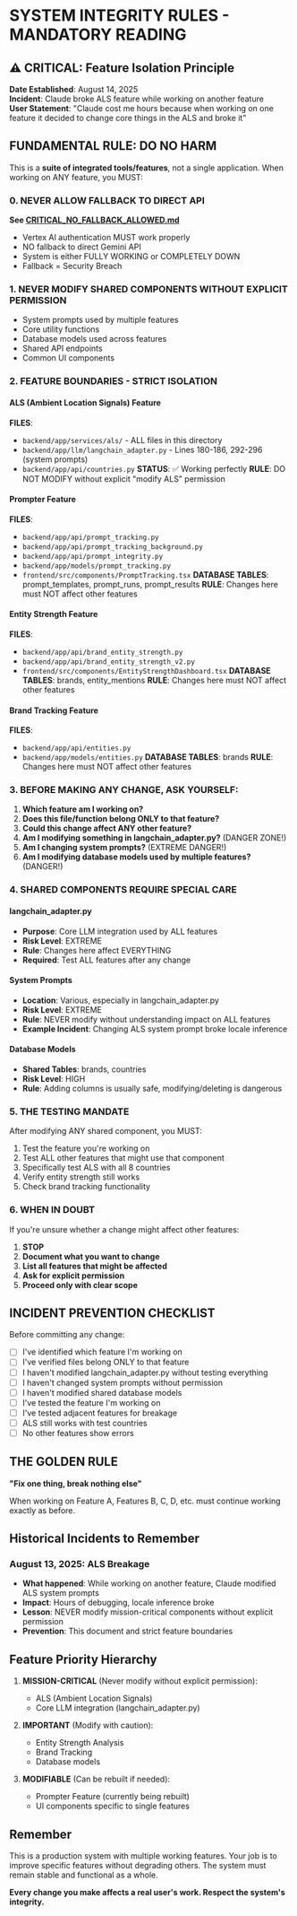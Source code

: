 # SYSTEM INTEGRITY RULES - MANDATORY READING

## ⚠️ CRITICAL: Feature Isolation Principle

**Date Established**: August 14, 2025  
**Incident**: Claude broke ALS feature while working on another feature  
**User Statement**: "Claude cost me hours because when working on one feature it decided to change core things in the ALS and broke it"

## FUNDAMENTAL RULE: DO NO HARM

This is a **suite of integrated tools/features**, not a single application. When working on ANY feature, you MUST:

### 0. NEVER ALLOW FALLBACK TO DIRECT API
**See [CRITICAL_NO_FALLBACK_ALLOWED.md](./CRITICAL_NO_FALLBACK_ALLOWED.md)**
- Vertex AI authentication MUST work properly
- NO fallback to direct Gemini API
- System is either FULLY WORKING or COMPLETELY DOWN
- Fallback = Security Breach

### 1. NEVER MODIFY SHARED COMPONENTS WITHOUT EXPLICIT PERMISSION
- System prompts used by multiple features
- Core utility functions
- Database models used across features
- Shared API endpoints
- Common UI components

### 2. FEATURE BOUNDARIES - STRICT ISOLATION

#### ALS (Ambient Location Signals) Feature
**FILES**: 
- `backend/app/services/als/` - ALL files in this directory
- `backend/app/llm/langchain_adapter.py` - Lines 180-186, 292-296 (system prompts)
- `backend/app/api/countries.py`
**STATUS**: ✅ Working perfectly
**RULE**: DO NOT MODIFY without explicit "modify ALS" permission

#### Prompter Feature
**FILES**:
- `backend/app/api/prompt_tracking.py`
- `backend/app/api/prompt_tracking_background.py`
- `backend/app/api/prompt_integrity.py`
- `backend/app/models/prompt_tracking.py`
- `frontend/src/components/PromptTracking.tsx`
**DATABASE TABLES**: prompt_templates, prompt_runs, prompt_results
**RULE**: Changes here must NOT affect other features

#### Entity Strength Feature
**FILES**:
- `backend/app/api/brand_entity_strength.py`
- `backend/app/api/brand_entity_strength_v2.py`
- `frontend/src/components/EntityStrengthDashboard.tsx`
**DATABASE TABLES**: brands, entity_mentions
**RULE**: Changes here must NOT affect other features

#### Brand Tracking Feature
**FILES**:
- `backend/app/api/entities.py`
- `backend/app/models/entities.py`
**DATABASE TABLES**: brands
**RULE**: Changes here must NOT affect other features

### 3. BEFORE MAKING ANY CHANGE, ASK YOURSELF:

1. **Which feature am I working on?**
2. **Does this file/function belong ONLY to that feature?**
3. **Could this change affect ANY other feature?**
4. **Am I modifying something in langchain_adapter.py?** (DANGER ZONE!)
5. **Am I changing system prompts?** (EXTREME DANGER!)
6. **Am I modifying database models used by multiple features?** (DANGER!)

### 4. SHARED COMPONENTS REQUIRE SPECIAL CARE

#### langchain_adapter.py
- **Purpose**: Core LLM integration used by ALL features
- **Risk Level**: EXTREME
- **Rule**: Changes here affect EVERYTHING
- **Required**: Test ALL features after any change

#### System Prompts
- **Location**: Various, especially in langchain_adapter.py
- **Risk Level**: EXTREME  
- **Rule**: NEVER modify without understanding impact on ALL features
- **Example Incident**: Changing ALS system prompt broke locale inference

#### Database Models
- **Shared Tables**: brands, countries
- **Risk Level**: HIGH
- **Rule**: Adding columns is usually safe, modifying/deleting is dangerous

### 5. THE TESTING MANDATE

After modifying ANY shared component, you MUST:
1. Test the feature you're working on
2. Test ALL other features that might use that component
3. Specifically test ALS with all 8 countries
4. Verify entity strength still works
5. Check brand tracking functionality

### 6. WHEN IN DOUBT

If you're unsure whether a change might affect other features:
1. **STOP**
2. **Document what you want to change**
3. **List all features that might be affected**
4. **Ask for explicit permission**
5. **Proceed only with clear scope**

## INCIDENT PREVENTION CHECKLIST

Before committing any change:
- [ ] I've identified which feature I'm working on
- [ ] I've verified files belong ONLY to that feature
- [ ] I haven't modified langchain_adapter.py without testing everything
- [ ] I haven't changed system prompts without permission
- [ ] I haven't modified shared database models
- [ ] I've tested the feature I'm working on
- [ ] I've tested adjacent features for breakage
- [ ] ALS still works with test countries
- [ ] No other features show errors

## THE GOLDEN RULE

**"Fix one thing, break nothing else"**

When working on Feature A, Features B, C, D, etc. must continue working exactly as before.

## Historical Incidents to Remember

### August 13, 2025: ALS Breakage
- **What happened**: While working on another feature, Claude modified ALS system prompts
- **Impact**: Hours of debugging, locale inference broke
- **Lesson**: NEVER modify mission-critical components without explicit permission
- **Prevention**: This document and strict feature boundaries

## Feature Priority Hierarchy

1. **MISSION-CRITICAL** (Never modify without explicit permission):
   - ALS (Ambient Location Signals)
   - Core LLM integration (langchain_adapter.py)

2. **IMPORTANT** (Modify with caution):
   - Entity Strength Analysis
   - Brand Tracking
   - Database models

3. **MODIFIABLE** (Can be rebuilt if needed):
   - Prompter Feature (currently being rebuilt)
   - UI components specific to single features

## Remember

This is a production system with multiple working features. Your job is to improve specific features without degrading others. The system must remain stable and functional as a whole.

**Every change you make affects a real user's work. Respect the system's integrity.**